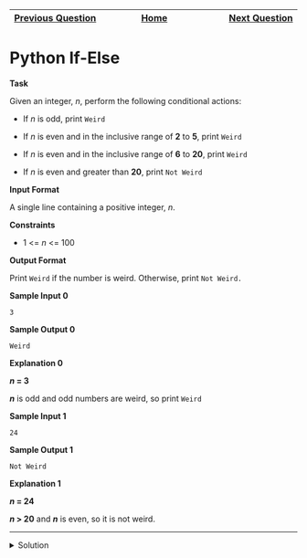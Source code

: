 | <img width=1000>[Previous Question](https://github.com/Kevin-Lago/python-hackerrank-solutions/tree/main/src/python/introduction/say_hello_world_with_python)</img> | <img width=1000>[Home](https://github.com/Kevin-Lago/python-hackerrank-solutions)</img> | <img width=1000>[Next Question](https://github.com/Kevin-Lago/python-hackerrank-solutions/tree/main/src/python/introduction/arithmetic_operators)</img> |
|:---|:---:|---:|

# Python If-Else

__Task__

Given an integer, _n_, perform the following conditional actions:

- If _n_ is odd, print ```Weird```

- If _n_ is even and in the inclusive range of __2__ to __5__, print ```Weird```

- If _n_ is even and in the inclusive range of __6__ to __20__, print ```Weird```

- If _n_ is even and greater than __20__, print ```Not Weird```

__Input Format__

A single line containing a positive integer, _n_.

__Constraints__

- 1 <= _n_ <= 100

__Output Format__

Print ```Weird``` if the number is weird. Otherwise, print ```Not Weird.```

__Sample Input 0__

```
3
```

__Sample Output 0__

```
Weird
```

__Explanation 0__

___n_ = 3__

___n___ is odd and odd numbers are weird, so print ```Weird```

__Sample Input 1__

```
24
```

__Sample Output 1__

```
Not Weird
```

__Explanation 1__

___n_ = 24__

___n_ > 20__ and ___n___ is even, so it is not weird.

---

<details><summary>Solution</summary>
    
```python
if __name__ == '__main__':
    n = int(input().strip())

    if n % 2 != 0:
        print("Weird")
    elif 6 <= n <= 20:
        print("Weird")
    else:
        print("Not Weird")
```
</details>
